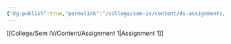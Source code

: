 ```yaml
---
{"dg-publish":true,"permalink":"/college/sem-iv/content/ds-assignments/"}
---
```



[[College/Sem IV/Content/Assignment 1\|Assignment 1]]